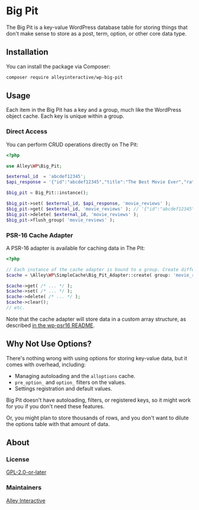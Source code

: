 # Big Pit

The Big Pit is a key-value WordPress database table for storing things that don't make sense to store as a post, term, option, or other core data type.

## Installation

You can install the package via Composer:

```bash
composer require alleyinteractive/wp-big-pit
```

## Usage

Each item in the Big Pit has a key and a group, much like the WordPress object cache. Each key is unique within a group.

### Direct Access

You can perform CRUD operations directly on The Pit:

```php
<?php

use Alley\WP\Big_Pit;

$external_id  = 'abcdef12345';
$api_response = '{"id":"abcdef12345","title":"The Best Movie Ever","rating":5}';

$big_pit = Big_Pit::instance();

$big_pit->set( $external_id, $api_response, 'movie_reviews' );
$big_pit->get( $external_id, 'movie_reviews' ); // '{"id":"abcdef12345","title":"The Best Movie Ever","rating":5}'
$big_pit->delete( $external_id, 'movie_reviews' );
$big_pit->flush_group( 'movie_reviews' );
```

### PSR-16 Cache Adapter

A PSR-16 adapter is available for caching data in The Pit:

```php
<?php

// Each instance of the cache adapter is bound to a group. Create different instances to save to different groups.
$cache = \Alley\WP\SimpleCache\Big_Pit_Adapter::create( group: 'movie_reviews' );

$cache->get( /* ... */ );
$cache->set( /* ... */ );
$cache->delete( /* ... */ );
$cache->clear();
// etc.
```

Note that the cache adapter will store data in a custom array structure, as described [in the wp-psr16 README](https://github.com/alleyinteractive/wp-psr16/blob/5ff411661f9682b3184dab596180a7a3edcaf446/README.md#implementation-details).

## Why Not Use Options?

There's nothing wrong with using options for storing key-value data, but it comes with overhead, including:

- Managing autoloading and the `alloptions` cache.
- `pre_option_` and `option_` filters on the values.
- Settings registration and default values.

Big Pit doesn't have autoloading, filters, or registered keys, so it might work for you if you don't need these features.

Or, you might plan to store thousands of rows, and you don't want to dilute the options table with that amount of data.

## About

### License

[GPL-2.0-or-later](https://github.com/alleyinteractive/wp-big-pit/blob/main/LICENSE)

### Maintainers

[Alley Interactive](https://github.com/alleyinteractive)
